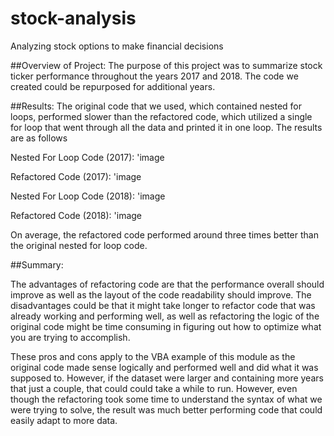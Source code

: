 # stock-analysis
Analyzing stock options to make financial decisions

##Overview of Project:
The purpose of this project was to summarize stock ticker performance throughout the years 2017 and 2018. The code we created could be repurposed for additional years. 

##Results:
The original code that we used, which contained nested for loops, performed slower than the refactored code, which utilized a single for loop that went through all the data and printed it in one loop. The results are as follows

  Nested For Loop Code (2017):
  'image
  
  Refactored Code (2017):
  'image
  
  Nested For Loop Code (2018):
  'image
  
  Refactored Code (2018):
  'image
  
On average, the refactored code performed around three times better than the original nested for loop code. 

##Summary:

The advantages of refactoring code are that the performance overall should improve as well as the layout of the code readability should improve. The disadvantages could be that it might take longer to refactor code that was already working and performing well, as well as refactoring the logic of the original code might be time consuming in figuring out how to optimize what you are trying to accomplish. 

These pros and cons apply to the VBA example of this module as the original code made sense logically and performed well and did what it was supposed to. However, if the dataset were larger and containing more years that just a couple, that could could take a while to run. However, even though the refactoring took some time to understand the syntax of what we were trying to solve, the result was much better performing code that could easily adapt to more data.
